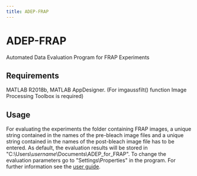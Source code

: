 ```yaml
---
title: ADEP-FRAP
---
```


# ADEP-FRAP

Automated Data Evaluation Program for FRAP Experiments
## Requirements
MATLAB R2018b, MATLAB AppDesigner. (For imgaussfilt() function Image Processing Toolbox is required)

## Usage
For evaluating the experiments the folder containing FRAP images, a unique string contained in the names of the pre-bleach image files and a unique string contained in the names of the post-bleach image file has to be entered. As default, the evaluation results will be stored in "C:\\Users\\*username*\\Documents\\ADEP_for_FRAP". To change the evaluation parameters go to "Settings\\Properties" in the program. For further information see the [user guide](https://github.com/EvgenyGorelik/adep/blob/main/batch/resources/userguide.pdf).
